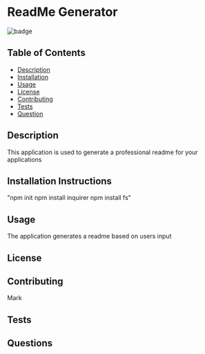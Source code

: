 # ReadMe Generator 
![badge](https://img.shields.io/badge/License-MIT)

## Table of Contents 
* [Description](#description)
* [Installation](#installation)
* [Usage](#usage)
* [License](#license)
* [Contributing](#contributing)
* [Tests](#tests)
* [Question](#questions)

## Description
This application is used to generate a professional readme for your applications
## Installation Instructions
"npm init npm install inquirer npm install fs" 
## Usage 
The application generates a readme based on users input
## License
## Contributing
Mark 
## Tests
## Questions

